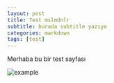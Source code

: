 ```yaml
---
layout: post
title: Test mslmdnlr
subtitle: burada subtitle yazıyo
categories: markdown
tags: [test]
---
```




Merhaba bu bir test sayfası



![example](https://mslmdnlr.github.io/assets/images/posts/example.jpg)